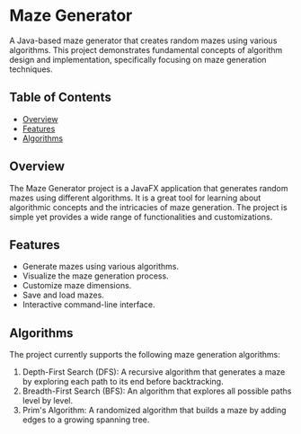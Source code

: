 # Maze Generator

A Java-based maze generator that creates random mazes using various algorithms. This project demonstrates fundamental concepts of algorithm design and implementation, specifically focusing on maze generation techniques.

## Table of Contents
- [Overview](#overview)
- [Features](#features)
- [Algorithms](#algorithms)

## Overview

The Maze Generator project is a JavaFX application that generates random mazes using different algorithms. It is a great tool for learning about algorithmic concepts and the intricacies of maze generation. The project is simple yet provides a wide range of functionalities and customizations.

## Features

- Generate mazes using various algorithms.
- Visualize the maze generation process.
- Customize maze dimensions.
- Save and load mazes.
- Interactive command-line interface.

## Algorithms
The project currently supports the following maze generation algorithms:

1. Depth-First Search (DFS): A recursive algorithm that generates a maze by exploring each path to its end before backtracking.
2. Breadth-First Search (BFS): An algorithm that explores all possible paths level by level.
3. Prim's Algorithm: A randomized algorithm that builds a maze by adding edges to a growing spanning tree.
